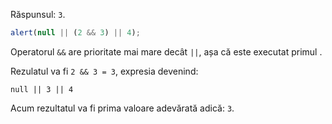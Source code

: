 Răspunsul: `3`.

```js run
alert(null || (2 && 3) || 4);
```

Operatorul `&&` are prioritate mai mare decât `||`, așa că este executat primul .

Rezulatul va fi `2 && 3 = 3`, expresia devenind:

```
null || 3 || 4
```

Acum rezultatul va fi prima valoare adevărată adică: `3`.
